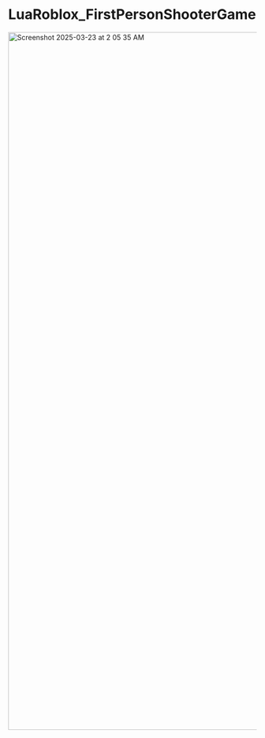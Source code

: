 # LuaRoblox_FirstPersonShooterGame

<img width="1416" alt="Screenshot 2025-03-23 at 2 05 35 AM" src="https://github.com/user-attachments/assets/5bcdaef1-1858-407e-a803-3638a14b8fc3" />
